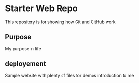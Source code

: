 # Starter Web Repo

This repository is for showing how Git and GitHub work

## Purpose
My purpose in life

## deployement
Sample website with plenty of files for demos
introduction to me
